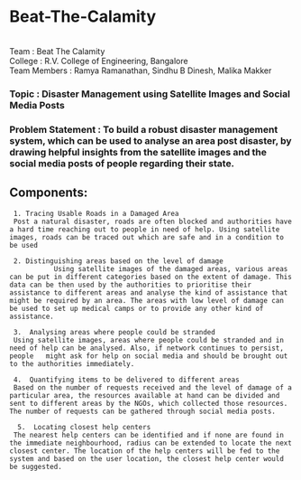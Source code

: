 # Beat-The-Calamity
</br>
Team : Beat The Calamity <br/>
College : R.V. College of Engineering, Bangalore <br/>
Team Members : Ramya Ramanathan, Sindhu B Dinesh, Malika Makker <br/>

### Topic : Disaster Management using Satellite Images and Social Media Posts

### Problem Statement : To build a robust disaster management system, which can be used to analyse an area post disaster, by drawing helpful insights from the satellite images and the social media posts of people regarding their state.

## Components:
     1. Tracing Usable Roads in a Damaged Area
     Post a natural disaster, roads are often blocked and authorities have a hard time reaching out to people in need of help. Using satellite images, roads can be traced out which are safe and in a condition to be used

     2. Distinguishing areas based on the level of damage
               Using satellite images of the damaged areas, various areas can be put in different categories based on the extent of damage. This data can be then used by the authorities to prioritise their assistance to different areas and analyse the kind of assistance that might be required by an area. The areas with low level of damage can be used to set up medical camps or to provide any other kind of assistance.

     3.  Analysing areas where people could be stranded
     Using satellite images, areas where people could be stranded and in need of help can be analysed. Also, if network continues to persist, people   might ask for help on social media and should be brought out to the authorities immediately.   

     4.  Quantifying items to be delivered to different areas
     Based on the number of requests received and the level of damage of a particular area, the resources available at hand can be divided and sent to different areas by the NGOs, which collected those resources. The number of requests can be gathered through social media posts.

      5.  Locating closest help centers
     The nearest help centers can be identified and if none are found in the immediate neighbourhood, radius can be extended to locate the next closest center. The location of the help centers will be fed to the system and based on the user location, the closest help center would be suggested.
 

 

